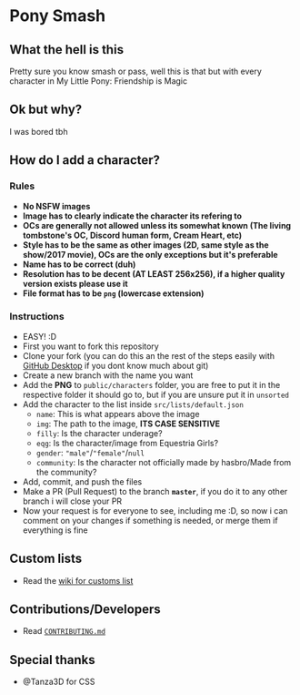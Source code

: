 # Pony Smash

## What the hell is this
Pretty sure you know smash or pass, well this is that but with every character in My Little Pony: Friendship is Magic
## Ok but why?
I was bored tbh

## How do I add a character?
### Rules
* **No NSFW images**
* **Image has to clearly indicate the character its refering to**
* **OCs are generally not allowed unless its somewhat known (The living tombstone's OC, Discord human form, Cream Heart, etc)**
* **Style has to be the same as other images (2D, same style as the show/2017 movie), OCs are the only exceptions but it's preferable**
* **Name has to be correct (duh)**
* **Resolution has to be decent (AT LEAST 256x256), if a higher quality version exists please use it**
* **File format has to be `png` (lowercase extension)**

### Instructions
* EASY! :D
* First you want to fork this repository
* Clone your fork (you can do this an the rest of the steps easily with [GitHub Desktop](https://desktop.github.com/) if you dont know much about git)
* Create a new branch with the name you want
* Add the **PNG** to `public/characters` folder, you are free to put it in the respective folder it should go to, but if you are unsure put it in `unsorted`
* Add the character to the list inside `src/lists/default.json`
   *  `name`: This is what appears above the image
   *  `img`: The path to the image, **ITS CASE SENSITIVE**
   *  `filly`: Is the character underage?
   *  `eqg`: Is the character/image from Equestria Girls?
   *  `gender`: `"male"`/`"female"`/`null`
   *  `community`: Is the character not officially made by hasbro/Made from the community?
* Add, commit, and push the files
* Make a PR (Pull Request) to the branch **`master`**, if you do it to any other branch i will close your PR
* Now your request is for everyone to see, including me :D, so now i can comment on your changes if something is needed, or merge them if everything is fine

## Custom lists
* Read the [wiki for customs list](https://github.com/EXtremeExploit/ponySmash/wiki/Custom-Lists)

## Contributions/Developers
* Read [`CONTRIBUTING.md`](./CONTRIBUTING.md)

## Special thanks
* @Tanza3D for CSS